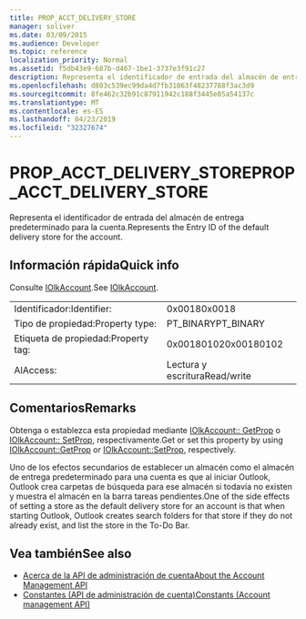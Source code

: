 ```yaml
---
title: PROP_ACCT_DELIVERY_STORE
manager: soliver
ms.date: 03/09/2015
ms.audience: Developer
ms.topic: reference
localization_priority: Normal
ms.assetid: f5db43e9-687b-d467-1be1-3737e3f91c27
description: Representa el identificador de entrada del almacén de entrega predeterminado para la cuenta.
ms.openlocfilehash: d803c539ec99da4d7fb31063f48237788f3ac3d9
ms.sourcegitcommit: 8fe462c32b91c87911942c188f3445e85a54137c
ms.translationtype: MT
ms.contentlocale: es-ES
ms.lasthandoff: 04/23/2019
ms.locfileid: "32327674"
---
```

# <a name="propacctdeliverystore"></a><span data-ttu-id="59aea-103">PROP_ACCT_DELIVERY_STORE</span><span class="sxs-lookup"><span data-stu-id="59aea-103">PROP_ACCT_DELIVERY_STORE</span></span>

<span data-ttu-id="59aea-104">Representa el identificador de entrada del almacén de entrega predeterminado para la cuenta.</span><span class="sxs-lookup"><span data-stu-id="59aea-104">Represents the Entry ID of the default delivery store for the account.</span></span>
  
## <a name="quick-info"></a><span data-ttu-id="59aea-105">Información rápida</span><span class="sxs-lookup"><span data-stu-id="59aea-105">Quick info</span></span>

<span data-ttu-id="59aea-106">Consulte [IOlkAccount](iolkaccount.md).</span><span class="sxs-lookup"><span data-stu-id="59aea-106">See [IOlkAccount](iolkaccount.md).</span></span>
  
|||
|:-----|:-----|
|<span data-ttu-id="59aea-107">Identificador:</span><span class="sxs-lookup"><span data-stu-id="59aea-107">Identifier:</span></span>  <br/> |<span data-ttu-id="59aea-108">0x0018</span><span class="sxs-lookup"><span data-stu-id="59aea-108">0x0018</span></span>  <br/> |
|<span data-ttu-id="59aea-109">Tipo de propiedad:</span><span class="sxs-lookup"><span data-stu-id="59aea-109">Property type:</span></span>  <br/> |<span data-ttu-id="59aea-110">PT_BINARY</span><span class="sxs-lookup"><span data-stu-id="59aea-110">PT_BINARY</span></span>  <br/> |
|<span data-ttu-id="59aea-111">Etiqueta de propiedad:</span><span class="sxs-lookup"><span data-stu-id="59aea-111">Property tag:</span></span>  <br/> |<span data-ttu-id="59aea-112">0x00180102</span><span class="sxs-lookup"><span data-stu-id="59aea-112">0x00180102</span></span>  <br/> |
|<span data-ttu-id="59aea-113">Al</span><span class="sxs-lookup"><span data-stu-id="59aea-113">Access:</span></span>  <br/> |<span data-ttu-id="59aea-114">Lectura y escritura</span><span class="sxs-lookup"><span data-stu-id="59aea-114">Read/write</span></span>  <br/> |
   
## <a name="remarks"></a><span data-ttu-id="59aea-115">Comentarios</span><span class="sxs-lookup"><span data-stu-id="59aea-115">Remarks</span></span>

<span data-ttu-id="59aea-116">Obtenga o establezca esta propiedad mediante [IOlkAccount:: GetProp](iolkaccount-getprop.md) o [IOlkAccount:: SetProp](iolkaccount-setprop.md), respectivamente.</span><span class="sxs-lookup"><span data-stu-id="59aea-116">Get or set this property by using [IOlkAccount::GetProp](iolkaccount-getprop.md) or [IOlkAccount::SetProp](iolkaccount-setprop.md), respectively.</span></span>
  
<span data-ttu-id="59aea-117">Uno de los efectos secundarios de establecer un almacén como el almacén de entrega predeterminado para una cuenta es que al iniciar Outlook, Outlook crea carpetas de búsqueda para ese almacén si todavía no existen y muestra el almacén en la barra tareas pendientes.</span><span class="sxs-lookup"><span data-stu-id="59aea-117">One of the side effects of setting a store as the default delivery store for an account is that when starting Outlook, Outlook creates search folders for that store if they do not already exist, and list the store in the To-Do Bar.</span></span>
  
## <a name="see-also"></a><span data-ttu-id="59aea-118">Vea también</span><span class="sxs-lookup"><span data-stu-id="59aea-118">See also</span></span>

- [<span data-ttu-id="59aea-119">Acerca de la API de administración de cuenta</span><span class="sxs-lookup"><span data-stu-id="59aea-119">About the Account Management API</span></span>](about-the-account-management-api.md)
- [<span data-ttu-id="59aea-120">Constantes (API de administración de cuenta)</span><span class="sxs-lookup"><span data-stu-id="59aea-120">Constants (Account management API)</span></span>](constants-account-management-api.md)

